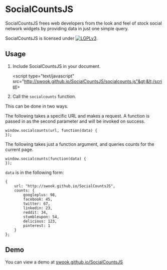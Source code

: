 # SocialCountsJS


SocialCountsJS frees web developers from the look and feel of stock social network widgets by providing data in just one simple query.

SocialCountsJS is licensed under [![LGPLv3](http://www.gnu.org/graphics/lgplv3-88x31.png)](http://www.gnu.org/licenses/lgpl.html).

## Usage

1. Include SocialCountsJS in your document.

    &lt;script type="text/javascript" src="http://swook.github.io/SocialCountsJS/socialcounts.js"&gt;&lt;/script&gt;

2. Call the `socialcounts` function.

This can be done in two ways.

The following takes a specific URL and makes a request. A function is passed in as the second parameter and will be invoked on success.

    window.socialcounts(url, function(data) {
    });

The following takes just a function argument, and queries counts for the current page.

    window.socialcounts(function(data) {
    });

`data` is in the following form:

    {
    	url: "http://swook.github.io/SocialCountsJS",
    	counts: {
    		googleplus: 98,
    		facebook: 45,
    		twitter: 67,
    		linkedin: 23,
    		reddit: 34,
    		stumbleupon: 54,
    		delicious: 123,
    		pinterest: 1
    	}
    };

## Demo
You can view a demo at [swook.github.io/SocialCountsJS](http://swook.github.io/SocialCountsJS/)

